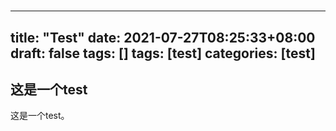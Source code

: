 # 

<!--
 * @Author: Xu Sijin
 * @Date: 2021-07-27 08:25:33
 * @LastEditors: Xu Sijin
 * @LastEditTime: 2023-05-25 00:04:28
 * @FilePath: \xu-blog\content\posts\test.md
 * @Description: 
 * 
 * Copyright (c) 2023 by 用户/公司名, All Rights Reserved. 
-->

---
title: "Test"
date: 2021-07-27T08:25:33+08:00
draft: false
tags: []
tags: [test]
categories: [test]
---

## 这是一个test

这是一个test。

